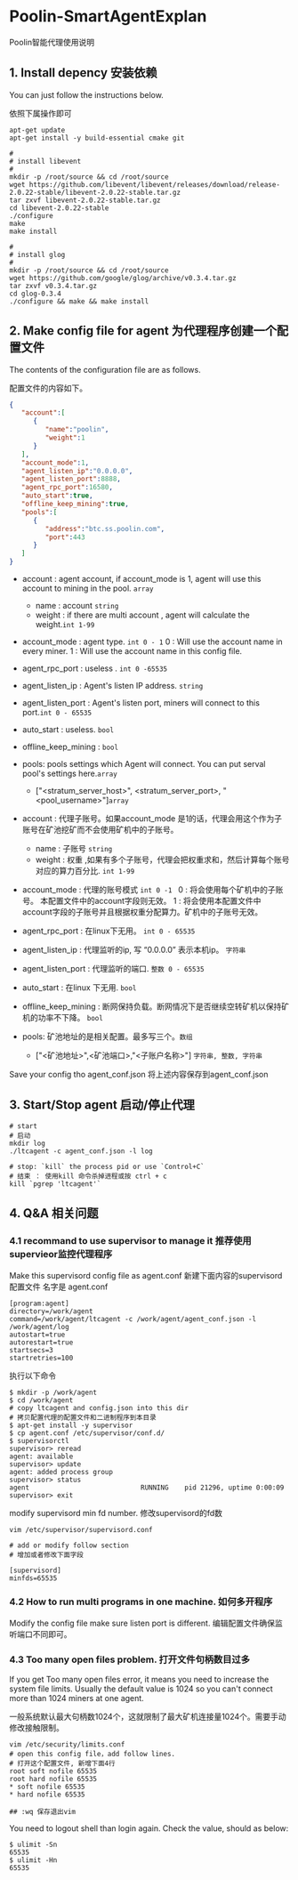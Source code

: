 # Poolin-SmartAgentExplan
Poolin智能代理使用说明

## 1. Install depency 安装依赖

You can just follow the instructions below.

依照下属操作即可

```shell
apt-get update
apt-get install -y build-essential cmake git

#
# install libevent
#
mkdir -p /root/source && cd /root/source
wget https://github.com/libevent/libevent/releases/download/release-2.0.22-stable/libevent-2.0.22-stable.tar.gz
tar zxvf libevent-2.0.22-stable.tar.gz
cd libevent-2.0.22-stable
./configure
make
make install

#
# install glog
#
mkdir -p /root/source && cd /root/source
wget https://github.com/google/glog/archive/v0.3.4.tar.gz
tar zxvf v0.3.4.tar.gz
cd glog-0.3.4
./configure && make && make install
```

## 2. Make config file for agent 为代理程序创建一个配置文件

The contents of the configuration file are as follows.

配置文件的内容如下。


```json
{  
   "account":[  
      {  
         "name":"poolin",
         "weight":1
      }
   ],
   "account_mode":1,
   "agent_listen_ip":"0.0.0.0",
   "agent_listen_port":8888,
   "agent_rpc_port":16580,
   "auto_start":true,
   "offline_keep_mining":true,
   "pools":[  
      {  
         "address":"btc.ss.poolin.com",
         "port":443
      }
   ]
}
```
- account : agent account, if account_mode is 1, agent will use this account to mining in the pool. `array`
  - name : account `string `
  - weight : if there are multi account , agent will calculate the weight.`int 1-99`
- account_mode : agent type. `int 0 - 1`
                 0 : Will use the account name in every miner.
                 1 : Will use the account name in this config file.
- agent_rpc_port : useless . `int 0 -65535`
- agent_listen_ip :  Agent's listen IP address. `string`
- agent_listen_port : Agent's listen port, miners will connect to this port.`int 0 - 65535`
- auto_start : useless. `bool`
- offline_keep_mining : `bool`
- pools: pools settings which Agent will connect. You can put serval pool's settings here.`array`
  - ["<stratum_server_host>", <stratum_server_port>, "<pool_username>"]`array`
  
  
- account : 代理子账号。如果account_mode 是1的话，代理会用这个作为子账号在矿池挖矿而不会使用矿机中的子账号。
  - name : 子账号 `string`
  - weight : 权重 ,如果有多个子账号，代理会把权重求和，然后计算每个账号对应的算力百分比. `int 1-99`
- account_mode : 代理的账号模式 `int 0 -1 `
                0 : 将会使用每个矿机中的子账号。 本配置文件中的account字段则无效。
                1 : 将会使用本配置文件中account字段的子账号并且根据权重分配算力。矿机中的子账号无效。
- agent_rpc_port : 在linux下无用。 `int 0 - 65535`
- agent_listen_ip : 代理监听的ip, 写 “0.0.0.0” 表示本机ip。 `字符串`
- agent_listen_port : 代理监听的端口. `整数 0 - 65535`
- auto_start : 在linux 下无用. `bool`
- offline_keep_mining : 断网保持负载。断网情况下是否继续空转矿机以保持矿机的功率不下降。 `bool`
- pools: 矿池地址的是相关配置。最多写三个。`数组`
  - ["<矿池地址>",<矿池端口>,"<子账户名称>"] `字符串, 整数, 字符串`
  
Save your config tho agent_conf.json
将上述内容保存到agent_conf.json
  
## 3. Start/Stop agent 启动/停止代理

```shell
# start
# 启动
mkdir log
./ltcagent -c agent_conf.json -l log

# stop: `kill` the process pid or use `Control+C`
# 结束 ： 使用kill 命令杀掉进程或按 ctrl + c
kill `pgrep 'ltcagent'`
```

## 4. Q&A 相关问题

### 4.1  recommand to use supervisor to manage it 推荐使用supervieor监控代理程序

Make this supervisord config file as agent.conf
新建下面内容的supervisord 配置文件 名字是 agent.conf

```
[program:agent]
directory=/work/agent
command=/work/agent/ltcagent -c /work/agent/agent_conf.json -l /work/agent/log
autostart=true
autorestart=true
startsecs=3
startretries=100
```

执行以下命令

```shell
$ mkdir -p /work/agent
$ cd /work/agent
# copy ltcagent and config.json into this dir
# 拷贝配置代理的配置文件和二进制程序到本目录
$ apt-get install -y supervisor
$ cp agent.conf /etc/supervisor/conf.d/
$ supervisorctl
supervisor> reread
agent: available
supervisor> update
agent: added process group
supervisor> status
agent                            RUNNING    pid 21296, uptime 0:00:09
supervisor> exit
```
modify supervisord min fd number.
修改supervisord的fd数
```
vim /etc/supervisor/supervisord.conf

# add or modify follow section
# 增加或者修改下面字段

[supervisord]
minfds=65535
```


### 4.2 How to run multi programs in one machine. 如何多开程序 
Modify the config file make sure listen port is different.
编辑配置文件确保监听端口不同即可。

### 4.3 Too many open files problem. 打开文件句柄数目过多
If you get Too many open files error, it means you need to increase the system file limits. Usually the default value is 1024 so you can't connect more than 1024 miners at one agent.

一般系统默认最大句柄数1024个，这就限制了最大矿机连接量1024个。需要手动修改接触限制。

```vi
vim /etc/security/limits.conf
# open this config file，add follow lines.
# 打开这个配置文件, 新增下面4行
root soft nofile 65535
root hard nofile 65535
* soft nofile 65535
* hard nofile 65535

## :wq 保存退出vim
```

You need to logout shell than login again. Check the value, should as below:
```
$ ulimit -Sn
65535
$ ulimit -Hn
65535
```


